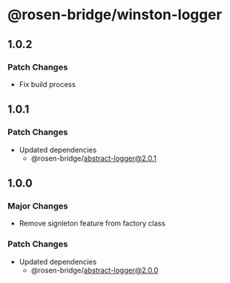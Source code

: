 # @rosen-bridge/winston-logger

## 1.0.2

### Patch Changes

- Fix build process

## 1.0.1

### Patch Changes

- Updated dependencies
  - @rosen-bridge/abstract-logger@2.0.1

## 1.0.0

### Major Changes

- Remove signleton feature from factory class

### Patch Changes

- Updated dependencies
  - @rosen-bridge/abstract-logger@2.0.0
